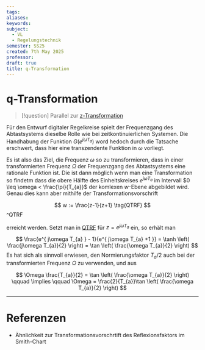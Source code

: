 ```yaml
---
tags: 
aliases: 
keywords: 
subject:
  - VL
  - Regelungstechnik
semester: SS25
created: 7th May 2025
professor:
draft: true
title: q-Transformation
---
```


# q-Transformation

> [!question]  Parallel zur [z-Transformation](z-Transformation.md)

Für den Entwurf digitaler Regelkreise spielt der Frequenzgang des Abtastsystems dieselbe Rolle wie bei zeitkontinuierlichen Systemen. Die Handhabung der Funktion $G\left( e^{ j\omega T_{a} } \right)$ word hedoch durch die Tatsache erschwert, dass hier eine transzendente Funktion in $\omega$ vorliegt.

Es ist also das Ziel, die Frequenz  $\omega$ so zu transformieren, dass in einer transformierten Frequenz $\Omega$ der Frequenzgang des Abtastsystems eine rationale Funktion ist. Die ist dann möglich wenn man eine  Transformation so findetm dass die  obere Hälfte des Einheitskreises $e^{ j\omega T_{a} }$ im Intervall $0 \leq \omega < \frac{\pi}{T_{a}}$ der komlexen $w$-Ebene abgebildet wird. Genau dies kann aber mithilfe der Transformationsvorschrift 

$$ w := \frac{z-1}{z+1} \tag{QTRF} $$  ^QTRF

erreicht werden. Setzt man in [QTRF](#^QTRF) für $z=e^{ j\omega T_{a} }$ ein, so erhält man

$$
\frac{e^{ j\omega T_{a} } - 1}{e^{ j\omega T_{a} +1 }} = \tanh \left( \frac{j\omega T_{a}}{2} \right) = \tan \left( \frac{\omega T_{a}}{2} \right)
$$
Es hat sich als sinnvoll erwiesen, den Normierungsfaktor $T_{a}/2$ auch bei der transformierten Frequenz $\Omega$ zu verwenden, und aus

$$
\Omega \frac{T_{a}}{2} = \tan \left( \frac{\omega T_{a}}{2} \right) \qquad \implies \qquad \Omega = \frac{2}{T_{a}}\tan \left( \frac{\omega T_{a}}{2} \right)
$$




---

# Referenzen

- Ähnlichkeit zur Transformationsvorschrtift des Reflexionsfaktors im Smith-Chart